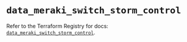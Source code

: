 # `data_meraki_switch_storm_control`

Refer to the Terraform Registry for docs: [`data_meraki_switch_storm_control`](https://registry.terraform.io/providers/ciscodevnet/meraki/1.7.1/docs/data-sources/switch_storm_control).
